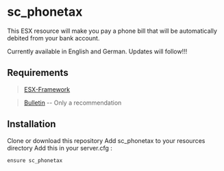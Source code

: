 # sc_phonetax

This ESX resource will make you pay a phone bill that will be automatically debited from your bank account.  

Currently available in English and German. Updates will follow!!!

## Requirements

> [ESX-Framework](https://github.com/esx-framework/esx-legacy)

> [Bulletin](https://forum.cfx.re/t/free-standalone-bulletin-customisable-notifications/4360505) -- Only a recommendation

## Installation
Clone or download this repository
Add sc_phonetax to your resources directory
Add this in your server.cfg :
```
ensure sc_phonetax
```
